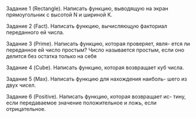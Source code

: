 Задание 1 (Rectangle). Написать функцию, выводящую на экран
прямоугольник с высотой N и шириной K.

Задание 2 (Fact). Написать функцию, вычисляющую факториал
переданного ей числа.

Задание 3 (Prime). Написать функцию, которая проверяет, явля-
ется ли переданное ей число простым? Число называется
простым, если оно делится без остатка только на себя

Задание 4 (Cube). Написать функцию, которая возвращает куб
числа.

Задание 5 (Max). Написать функцию для нахождения наиболь-
шего из двух чисел.

Задание 6 (Positive). Написать функцию, которая возвращает ис-
тину, если передаваемое значение положительное и ложь,
если отрицательное.
